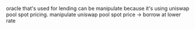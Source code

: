 oracle that's used for lending can be manipulate because it's using uniswap pool spot pricing.
manipulate uniswap pool spot price -> borrow at lower rate

